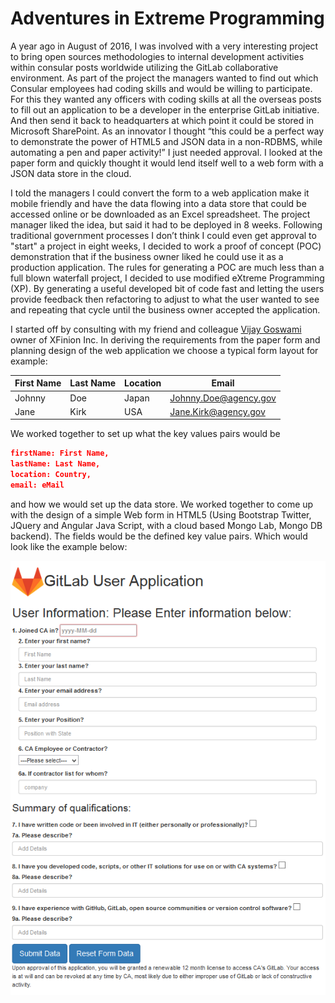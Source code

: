 # Adventures in Extreme Programming

A year ago in August of 2016, I was involved with a very interesting project to bring open sources methodologies to internal development activities within consular posts worldwide utilizing the GitLab collaborative environment. As part of the project the managers wanted to find out which Consular employees had coding skills and would be willing to participate. For this they wanted any officers with coding skills at all the overseas posts to fill out an application to be a developer in the enterprise GitLab initiative. And then send it back to headquarters at which point it could be stored in Microsoft SharePoint. As an innovator I thought “this could be a perfect way to demonstrate the power of HTML5 and JSON data in a non-RDBMS, while automating a pen and paper activity!” I just needed approval. I looked at the paper form and quickly thought it would lend itself well to a web form with a JSON data store in the cloud.

I told the managers I could convert the form to a web application make it mobile friendly and have the data flowing into a data store that could be accessed online or be downloaded as an Excel spreadsheet. The project manager liked the idea, but said it had to be deployed in 8 weeks. Following traditional government processes I don’t think I could even get approval to "start" a project in eight weeks, I decided to work a proof of concept (POC) demonstration that if the business owner liked he could use it as a production application. The rules for generating a POC are much less than a full blown waterfall project, I decided to use modified eXtreme Programming (XP). By generating a useful developed bit of code fast and letting the users provide feedback then refactoring to adjust to what the user wanted to see and repeating that cycle until the business owner accepted the application. 

I started off by consulting with my friend and colleague [Vijay Goswami](https://www.linkedin.com/in/vijaygoswami/) owner of XFinion Inc. In deriving the requirements from the paper form and planning design of the web application we choose a typical form layout for example:

First Name | Last Name     | Location   | Email
---------- | ------------- |----------- | -------------
Johnny |    Doe |      Japan | Johnny.Doe@agency.gov
Jane |     Kirk |        USA | Jane.Kirk@agency.gov

We worked together to set up what the key values pairs would be

```JSON
firstName: First Name, 
lastName: Last Name, 
location: Country, 
email: eMail
```
and how we would set up the data store. We worked together to come up with the design of a simple Web form in HTML5 (Using Bootstrap Twitter, JQuery and Angular Java Script, with a cloud based Mongo Lab, Mongo DB backend). The fields would be the defined key value pairs. Which would look like the example below:


![Bootstrap Form Example](https://github.com/Johnny2136/GitlabAppDemo/blob/master/Documentation/images/GitlabAppdemo3.png)




